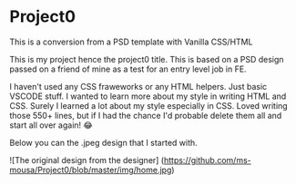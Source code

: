 # Project0 
This is a conversion from a PSD template with Vanilla CSS/HTML

This is my project hence the project0 title. This is based on a PSD design passed on a friend of mine as a test for an entry level job in FE. 

I haven't used any CSS fraweworks or any HTML helpers. Just basic VSCODE stuff. I wanted to learn more about my style in writing HTML and CSS. Surely I learned a lot about my style especially in CSS. Loved writing those 550+ lines, but if I had the chance I'd probable delete them all and start all over again! 😂

Below you can the .jpeg design that I started with. 

![The original design from the designer] (https://github.com/ms-mousa/Project0/blob/master/img/home.jpg)
